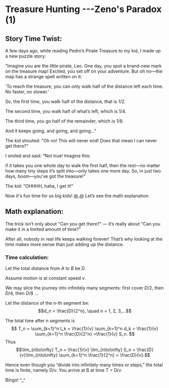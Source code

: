 # Treasure Hunting ---Zeno's Paradox (1)


## Story Time Twist:

A few days ago, while reading Pedro’s Pirate Treasure to my kid, I made up a new puzzle story:


"Imagine you are the little pirate, Leo.
One day, you spot a brand-new mark on the treasure map!
Excited, you set off on your adventure.
But oh no—the map has a strange spell written on it:

<!--more-->


'To reach the treasure, you can only walk half of the distance left each time.
No faster, no slower.'

So, the first time, you walk half of the distance, that is $1/2$. 

The second time, you walk half of what’s left, which is $1/4$. 

The third time, you go half of the remainder, which is $1/8$.

And it keeps going, and going, and going..."

The kid shouted:
"Oh no! This will never end! Does that mean I can never get there?"

I smiled and said:
“Not true! Imagine this: 

if it takes you one whole day to walk the first half, then the rest—no matter how many tiny steps it’s split into—only takes one more day. So, in just two days, boom—you’ve got the treasure!”

The kid: "OHHHH, haha, I get it!"

Now it's fun time for us  big kids! @_@ Let’s see the math explanation.

## Math explanation:

The trick isn’t only about "Can you get there?" — it’s really about "Can you make it in a limited amount of time?"

After all, nobody in real life keeps walking forever! That’s why looking at the time makes more sense than just adding up the distance.

### Time calculation:

Let the total distance from $A$ to $B$ be $D$.

Assume motion is at constant speed $v$.

We may slice the journey into infinitely many segments: first cover $D/2$, then $D/4$, then $D/8$ ...

Let the distance of the n-th segment be: 
$$d_n = \frac{D}{2^n}, \quad n = 1, 2, 3,…$$

The total time after n segments is 
 $$ T_n = \sum_{k=1}^n t_k = \frac{1}{v} \sum_{k=1}^n d_k = \frac{1}{v} \sum_{k=1}^n  \frac{D}{2^n} =\frac{1}{v} S_n. $$
 Thus
$$\lim_{n\to\infty} T_n = \frac{1}{v} \lim_{n\to\infty} S_n =  \frac{D}{v}\lim_{n\to\infty}  \sum_{k=1}^n \frac{1}{2^n} = \frac{D}{v}.$$

Hence even though you “divide into infinitely many times or steps,” the total time is finite, namely D/v. You arrive at B at time T = D/v. 

Bingo! ^_^

## 




 


